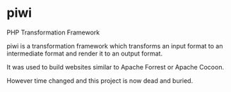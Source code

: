 piwi
====

PHP Transformation Framework

piwi is a transformation framework which transforms an input format
to an intermediate format and render it to an output format.

It was used to build websites similar to Apache Forrest or Apache Cocoon.

However time changed and this project is now dead and buried.
